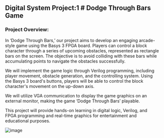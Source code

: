 ## Digital System Project:1 # Dodge Through Bars Game


###  Project Overview:
In ‘Dodge Through Bars,’ our project aims to develop an engaging arcade-style game
 using the Basys 3 FPGA board. Players can control a block character through a series of
 upcoming obstacles, represented as rectangle bars on the screen. The objective is to avoid
 colliding with these bars while accumulating points to navigate the obstacles successfully.
 
  We will implement the game logic through Verilog programming, including
 player movement, obstacle generation, and the controlling system. Using the Basys 3
 board's buttons, players will be able to control the block character's movement on the
 up-down axis.
 
  We will utilize VGA communication to display the game graphics on an external
 monitor, making the game ‘Dodge Through Bars’ playable.
 
  This project will provide hands-on learning in digital logic, Verilog, and FPGA
 programming and real-time graphics for entertainment and educational purposes.

![image](https://github.com/r-biswas/digitalSystem_project1/assets/125371277/6ebf6902-5dec-4f78-a685-4058bb2d4a6e)
